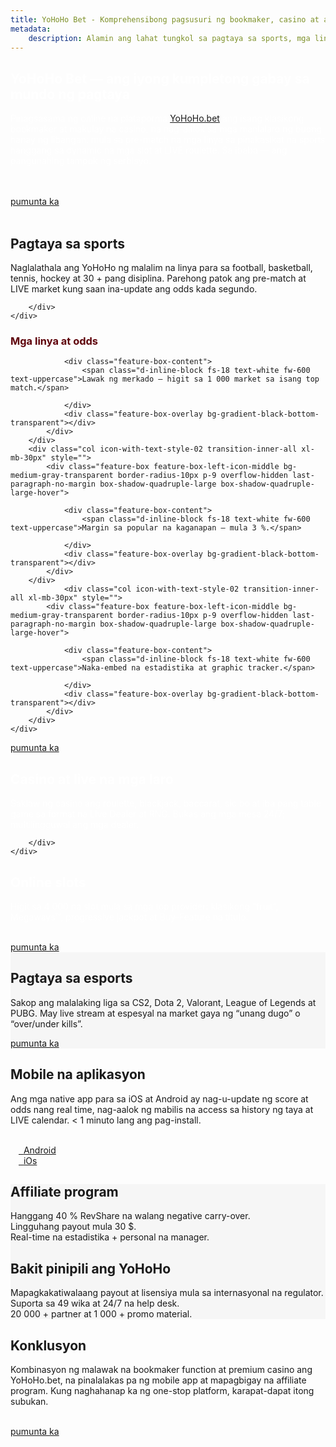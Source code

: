 ```yaml
---
title: YoHoHo Bet - Komprehensibong pagsusuri ng bookmaker, casino at affiliate program
metadata:
    description: Alamin ang lahat tungkol sa pagtaya sa sports, mga linya, casino, slots, esports, mobile app at affiliate program ng YoHoHo.bet
---
```

  
 
<section class="cover-background" style="background-image: url('{{ media['user://themes/quark/jpg/bg1.jpg'].url()|raw }}');">
    <div class="container ">
    <div class="row align-items-center justify-content-center">
        <div class="col-xl-7 col-lg-7 col-md-12 last-paragraph-no-margin order-lg-1 order-2 appear anime-child anime-complete">
            <h1 style="color: #ffffff;">YoHoHo Bet — ang iyong kumpletong gabay sa mundo ng pagtaya</h1>
            <p class="w-95 xl-w-100" style="color: #ffffff;">Pinagsasama ng online na plataporma <a href="https://yohoho.bet" target="_blank" rel="noopener">YoHoHo.bet</a> ang isang klasikong bookmaker at makulay na casino, na nag-aalok sa mga manlalaro ng buong hanay ng libangan: mula sa pre-match na mga linya sa pinakasikat na sports hanggang sa dynamic na mga slot at LIVE roulette. Sa ibaba — ang pangunahing tampok ng serbisyo.</p>
			        <br/><br/>
					<a href="https://yohoho.bet" class="btn btn-extra-large btn-base-color btn-rounded d-inline-block me-30px xs-me-10px btn-box-shadow btn-switch-text sm-mt-10px sm-mb-10px section-link">
                        <span>
                            <span class="btn-double-text" data-text="ngayon na!">pumunta ka</span>
                        </span>
                    </a>			
					<br/><br/> 			
        </div>
        <div class="col-xl-5 col-lg-5 col-md-12 order-lg-2 order-1 md-mb-15px md-ps-70px sm-ps-40px appear anime-child anime-complete" > 
            <!---<img alt="" src="{{ url('theme://png/dv1.png') }}" />--->
        </div>	
    </div>    
</div>         
</section> 
 
 
<section class="cover-background" style="background-image: url('{{ media['user://themes/quark/jpg/bg-3-3.jpg'].url()|raw }}');">
<div class="container mb-2">
    <div class="row align-items-center justify-content-center">
        <div class="col-md-12 last-paragraph-no-margin order-lg-1 order-2 text-center">
            <h2>Pagtaya sa sports</h2>
			<p class="w-95 xl-w-100">Naglalathala ang YoHoHo ng malalim na linya para sa football, basketball, tennis, hockey at 30 + pang disiplina. Parehong patok ang pre-match at LIVE market kung saan ina-update ang odds kada segundo.</p> 
			
        </div>		
    </div>	
</div>
<div class="container-fluid ps-9 pe-9 xxl-ps-2 xxl-pe-2 sm-ps-15px sm-pe-15px mb-2">
<h3 style="color: #5e020a; " class="text-center" >Mga linya at odds</h3>
    <div class="row row-cols-1 row-cols-md-2 row-cols-xxl-4 justify-content-center appear anime-child  ">
        <div class="col icon-with-text-style-02 transition-inner-all xl-mb-30px" style="">
            <div class="feature-box feature-box-left-icon-middle bg-medium-gray-transparent border-radius-10px p-9 overflow-hidden last-paragraph-no-margin box-shadow-quadruple-large box-shadow-quadruple-large-hover">
                
                <div class="feature-box-content">
                    <span class="d-inline-block fs-18 text-white fw-600 text-uppercase">Lawak ng merkado — higit sa 1 000 market sa isang top match.</span> 
                     
                </div>
                <div class="feature-box-overlay bg-gradient-black-bottom-transparent"></div>
            </div>  
        </div>
        <div class="col icon-with-text-style-02 transition-inner-all xl-mb-30px" style="">
            <div class="feature-box feature-box-left-icon-middle bg-medium-gray-transparent border-radius-10px p-9 overflow-hidden last-paragraph-no-margin box-shadow-quadruple-large box-shadow-quadruple-large-hover">
                 
                <div class="feature-box-content">
                    <span class="d-inline-block fs-18 text-white fw-600 text-uppercase">Margin sa popular na kaganapan — mula 3 %.</span> 
                     
                </div>
                <div class="feature-box-overlay bg-gradient-black-bottom-transparent"></div>
            </div>  
        </div>  
		        <div class="col icon-with-text-style-02 transition-inner-all xl-mb-30px" style="">
            <div class="feature-box feature-box-left-icon-middle bg-medium-gray-transparent border-radius-10px p-9 overflow-hidden last-paragraph-no-margin box-shadow-quadruple-large box-shadow-quadruple-large-hover">
                
                <div class="feature-box-content">
                    <span class="d-inline-block fs-18 text-white fw-600 text-uppercase">Naka-embed na estadistika at graphic tracker.</span> 
                    
                </div>
                <div class="feature-box-overlay bg-gradient-black-bottom-transparent"></div>
            </div>  
        </div>
    </div>
</div>
<div class="d-flex align-items-center justify-content-center flex-wrap mt-40px xs-mt-30px">
                    <a href="https://yohoho.bet/line" class="btn btn-extra-large btn-base-color btn-rounded d-inline-block me-30px xs-me-10px btn-box-shadow btn-switch-text sm-mt-10px sm-mb-10px section-link">
                        <span>
                            <span class="btn-double-text" data-text="ngayon na!">pumunta ka</span>
                        </span>
                    </a>
                </div>
</section> 
 
<section class="cover-background" style="background-image: url('{{ media['user://themes/quark/jpg/bg2.jpg'].url()|raw }}');">	
<h2 class="text-center" id="Mobil" style="color: #ffffff;">Casino at live na mga laro</h2> 
<div class="container mb-2">
    <div class="row align-items-center justify-content-center">
        <div class="col-md-12 last-paragraph-no-margin order-lg-1 order-2 text-center">
			<p class="w-95 xl-w-100" style="color: #ffffff;">Saklaw ng casino ang roulette, blackjack, baccarat, sic bo at iba pang table game sa format na Live Dealer at RNG. Bukas ang mga mesa 24/7; multilingguwal ang mga dealer.</p> 
  					
        </div>	
    </div>	
</div>	
<h2 class="text-center" id="Mobil" style="color: #ffffff;">Online slots</h2> 
<div class="container mb-2">
    <div class="row align-items-center justify-content-center">
        <div class="col-md-12 last-paragraph-no-margin order-lg-1 order-2 text-center">
			<p class="w-95 xl-w-100" style="color: #ffffff;">Higit sa 4 000 na slot mula sa mga top provider: klasikong “fruit”, Megaways™, progressive jackpot at Buy-Feature na titulo.</p> <br/> 
			    <div class="row row-cols-1 row-cols-md-2 row-cols-xxl-4 justify-content-center appear anime-child anime-complete" >
                             <a href="https://yohoho.bet/slots" class="btn btn-extra-large btn-base-color btn-rounded d-inline-block me-30px xs-me-10px btn-box-shadow btn-switch-text sm-mt-10px sm-mb-10px section-link">
                        <span>
                            <span class="btn-double-text" data-text="ngayon na!">pumunta ka</span>
                        </span>
                    </a>                  
    </div> 					
        </div>	
    </div>	
</div>
</section> 

<section class="cover-background" style="background-color: #f6f6f6;">
<div class="container">
    <div class="row justify-content-center align-items-xl-center align-items-center lg-mb-5 sm-mb-0">
        <div class="col-lg-5 col-md-12 md-mb-50px position-relative" >          
            <img alt="" src="{{ url('theme://png/dota.png') }}" />                          
        </div>
        <div class="col-xl-6 col-lg-7 col-md-12 offset-xl-1">
            <h2>Pagtaya sa esports</h2>  
<p>
Sakop ang malalaking liga sa CS2, Dota 2, Valorant, League of Legends at PUBG. May live stream at espesyal na market gaya ng “unang dugo” o “over/under kills”.
</p>
                    <a href="https://yohoho.bet/real" class="btn btn-extra-large btn-base-color btn-rounded d-inline-block me-30px xs-me-10px btn-box-shadow btn-switch-text sm-mt-10px sm-mb-10px section-link">
                        <span>
                            <span class="btn-double-text" data-text="ngayon na!">pumunta ka</span>
                        </span>
                    </a>		 	
		 </div>		
    </div>
</div>
</section>

<section class="cover-background" style="background-image: url('{{ media['user://themes/quark/jpg/bg-4-4.jpg'].url()|raw }}');">
<h2 class="text-center" id="Mobil" >Mobile na aplikasyon</h2> 
<div class="container mb-2">
    <div class="row align-items-center justify-content-center">
        <div class="col-md-12 last-paragraph-no-margin order-lg-1 order-2 text-center">
			<p class="w-95 xl-w-100">Ang mga native app para sa iOS at Android ay nag-u-update ng score at odds nang real time, nag-aalok ng mabilis na access sa history ng taya at LIVE calendar. < 1 minuto lang ang pag-install.</p> <br/> 
			    <div class="row row-cols-1 row-cols-md-2 row-cols-xxl-4 justify-content-center appear anime-child anime-complete" >
        <!-- start features box item -->
        <div class="col icon-with-text-style-02 transition-inner-all mb-30px" >            
                    <a href="/mobile-app#android" class="btn btn-extra-large btn-base-color btn-rounded d-inline-block me-30px xs-me-10px btn-box-shadow btn-switch-text sm-mt-10px sm-mb-10px section-link" style="width:100%">
                        <span>
                            <img alt="" src="{{ url('theme://png/andr.png') }}" style="width:13px" />&nbsp;&nbsp;<span>Android</span>
                        </span>
                    </a>                               
        </div>
        <!-- end features box item -->
                <!-- start features box item -->
        <div class="col icon-with-text-style-02 transition-inner-all mb-30px" >           
                    <a href="/mobile-app#ios" class="btn btn-extra-large btn-base-color btn-rounded d-inline-block me-30px xs-me-10px btn-box-shadow btn-switch-text sm-mt-10px sm-mb-10px section-link" style="width:100%">
                        <span>
                            <img alt="" src="{{ url('theme://png/ios.png') }}" style="width:13px" />&nbsp;&nbsp;<span>iOs</span>
                        </span>
                    </a>              
        </div>
        <!-- end features box item -->   
                <!-- start features box item -->                    
    </div> 					
        </div>	
    </div>	
</div>
</section>

<section class="cover-background" style="background-color: #f6f6f6;">
    <div class="container ">
    <div class="row align-items-center justify-content-center">
        <div class="col-xl-7 col-lg-7 col-md-12 last-paragraph-no-margin order-lg-1 order-2 appear anime-child anime-complete">
            <h2>Affiliate program</h2>			
            <div class="mb-40px sm-mb-30px" style=""> 
                <!-- start features box item -->
                <div class="icon-with-text-style-08 mb-10px">
                    <div class="feature-box feature-box-left-icon-middle">
                        <div class="feature-box-icon feature-box-icon-rounded w-35px h-35px  rounded-circle me-15px">
                            <i class="fa-solid fa-check fs-15 text-base-color"></i> 
                        </div>
                        <div class="feature-box-content"> 
                            Hanggang 40 % RevShare na walang negative carry-over.
                        </div>
                    </div>
                </div>
                <!-- end features box item -->
                <!-- start features box item -->
                <div class="icon-with-text-style-08 mb-10px">
                    <div class="feature-box feature-box-left-icon-middle">
                        <div class="feature-box-icon feature-box-icon-rounded w-35px h-35px  rounded-circle me-15px">
                            <i class="fa-solid fa-check fs-15 text-base-color"></i> 
                        </div>
                        <div class="feature-box-content"> 
                            Lingguhang payout mula 30 $.
                        </div>
                    </div>
                </div>
                <!-- end features box item -->
                <!-- start features box item -->
                <div class="icon-with-text-style-08 mb-10px">
                    <div class="feature-box feature-box-left-icon-middle">
                        <div class="feature-box-icon feature-box-icon-rounded w-35px h-35px  rounded-circle me-15px">
                            <i class="fa-solid fa-check fs-15 text-base-color"></i> 
                        </div>
                        <div class="feature-box-content"> 
                            Real-time na estadistika + personal na manager.
                        </div>
                    </div>
                </div>	
            </div>	
           <h2>Bakit pinipili ang YoHoHo</h2>			
            <div class="mb-40px sm-mb-30px" style=""> 
                <!-- start features box item -->
                <div class="icon-with-text-style-08 mb-10px">
                    <div class="feature-box feature-box-left-icon-middle">
                        <div class="feature-box-icon feature-box-icon-rounded w-35px h-35px  rounded-circle me-15px">
                            <i class="fa-solid fa-check fs-15 text-base-color"></i> 
                        </div>
                        <div class="feature-box-content"> 
                            Mapagkakatiwalaang payout at lisensiya mula sa internasyonal na regulator.
                        </div>
                    </div>
                </div>
                <!-- end features box item -->
                <!-- start features box item -->
                <div class="icon-with-text-style-08 mb-10px">
                    <div class="feature-box feature-box-left-icon-middle">
                        <div class="feature-box-icon feature-box-icon-rounded w-35px h-35px  rounded-circle me-15px">
                            <i class="fa-solid fa-check fs-15 text-base-color"></i> 
                        </div>
                        <div class="feature-box-content"> 
                            Suporta sa 49 wika at 24/7 na help desk.
                        </div>
                    </div>
                </div>
                <!-- end features box item -->
                <!-- start features box item -->
                <div class="icon-with-text-style-08 mb-10px">
                    <div class="feature-box feature-box-left-icon-middle">
                        <div class="feature-box-icon feature-box-icon-rounded w-35px h-35px  rounded-circle me-15px">
                            <i class="fa-solid fa-check fs-15 text-base-color"></i> 
                        </div>
                        <div class="feature-box-content"> 
                            20 000 + partner at 1 000 + promo material.
                        </div>
                    </div>
                </div>	
            </div>			
        </div>
        <div class="col-xl-5 col-lg-5 col-md-12 order-lg-2 order-1 md-mb-15px md-ps-70px sm-ps-40px appear anime-child anime-complete" > 
            <img alt="" src="{{ url('theme://png/dv4.png') }}" />
        </div>	
    </div>    
</div>         
</section>

<section class="cover-background" style="background-image: url('{{ media['user://themes/quark/jpg/bg-3-3.jpg'].url()|raw }}');">
<h2 class="text-center" id="Mobil" >Konklusyon</h2> 
<div class="container mb-2">
    <div class="row align-items-center justify-content-center">
        <div class="col-md-12 last-paragraph-no-margin order-lg-1 order-2 text-center">
			<p class="w-95 xl-w-100">Kombinasyon ng malawak na bookmaker function at premium casino ang YoHoHo.bet, na pinalalakas pa ng mobile app at mapagbigay na affiliate program. Kung naghahanap ka ng one-stop platform, karapat-dapat itong subukan.</p> <br/> 		   			
        </div>	
    </div>	
</div>
<div class="d-flex align-items-center justify-content-center flex-wrap mt-40px xs-mt-30px">
                    <a href="https://yohoho.bet" class="btn btn-extra-large btn-base-color btn-rounded d-inline-block me-30px xs-me-10px btn-box-shadow btn-switch-text sm-mt-10px sm-mb-10px section-link">
                        <span>
                            <span class="btn-double-text" data-text="ngayon na!">pumunta ka</span>
                        </span>
                    </a>
                </div>
</section>


















